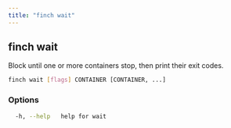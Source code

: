 ```yaml
---
title: "finch wait"
---
```


## finch wait

Block until one or more containers stop, then print their exit codes.

```bash
finch wait [flags] CONTAINER [CONTAINER, ...]
```

### Options

```bash
  -h, --help   help for wait
```
